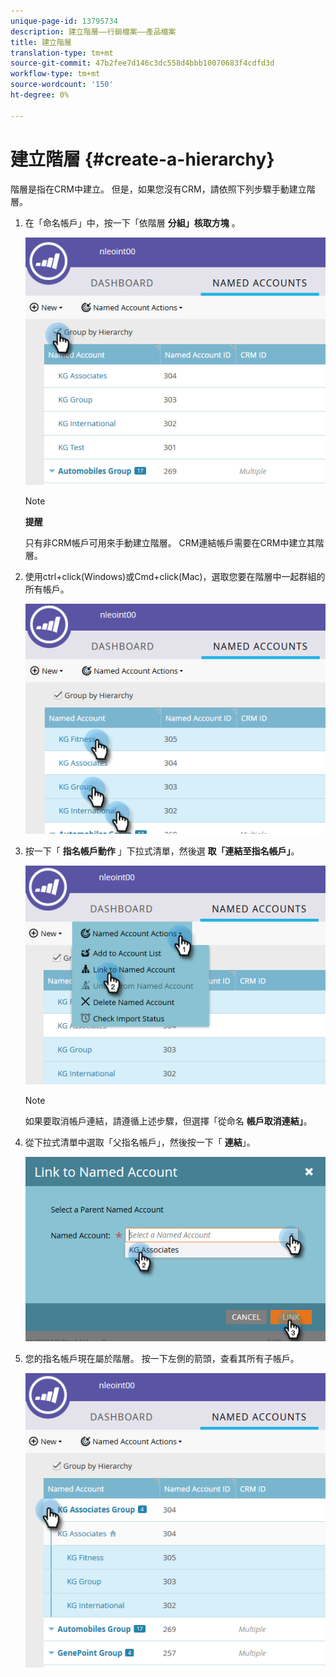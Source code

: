```yaml
---
unique-page-id: 13795734
description: 建立階層——行銷檔案——產品檔案
title: 建立階層
translation-type: tm+mt
source-git-commit: 47b2fee7d146c3dc558d4bbb10070683f4cdfd3d
workflow-type: tm+mt
source-wordcount: '150'
ht-degree: 0%

---
```



# 建立階層 {#create-a-hierarchy}

階層是指在CRM中建立。 但是，如果您沒有CRM，請依照下列步驟手動建立階層。

1. 在「命名帳戶」中，按一下「依階層 **分組」核取方塊** 。

   ![](assets/one.png)

   >[!NOTE]
   >
   >**提醒**
   >
   >
   >只有非CRM帳戶可用來手動建立階層。 CRM連結帳戶需要在CRM中建立其階層。

1. 使用ctrl+click(Windows)或Cmd+click(Mac)，選取您要在階層中一起群組的所有帳戶。

   ![](assets/two.png)

1. 按一下「 **指名帳戶動作** 」下拉式清單，然後選 **取「連結至指名帳戶」**。

   ![](assets/three.png)

   >[!NOTE]
   >
   >如果要取消帳戶連結，請遵循上述步驟，但選擇「從命名 **帳戶取消連結」**。

1. 從下拉式清單中選取「父指名帳戶」，然後按一下「 **連結**」。

   ![](assets/four.png)

1. 您的指名帳戶現在屬於階層。 按一下左側的箭頭，查看其所有子帳戶。

   ![](assets/five.png)

